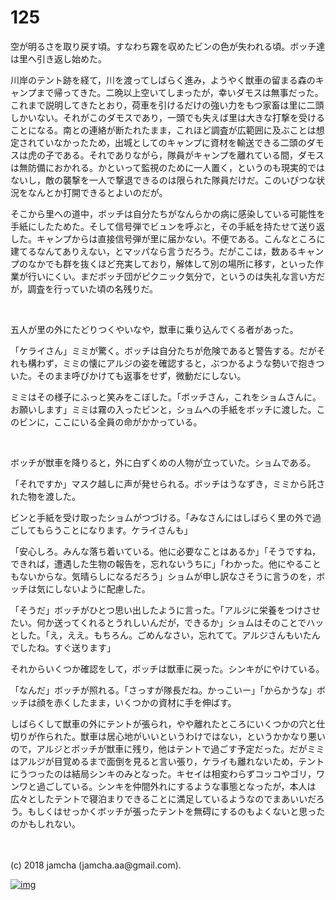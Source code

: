 # 125

空が明るさを取り戻す頃。すなわち霧を収めたビンの色が失われる頃。ボッチ達は里へ引き返し始めた。  

川岸のテント跡を経て，川を渡ってしばらく進み，ようやく獣車の留まる森のキャンプまで帰ってきた。二晩以上空いてしまったが，幸いダモスは無事だった。これまで説明してきたとおり，荷車を引けるだけの強い力をもつ家畜は里に二頭しかいない。それがこのダモスであり，一頭でも失えば里は大きな打撃を受けることになる。南との連絡が断たれたまま，これほど調査が広範囲に及ぶことは想定されていなかったため，出城としてのキャンプに資材を輸送できる二頭のダモスは虎の子である。それでありながら，隊員がキャンプを離れている間，ダモスは無防備におかれる。かといって監視のために一人置く，というのも現実的ではないし，敵の襲撃を一人で撃退できるのは限られた隊員だけだ。このいびつな状況をなんとか打開できるとよいのだが。  

そこから里への道中，ボッチは自分たちがなんらかの病に感染している可能性を手紙にしたためた。そして信号弾でビュンを呼ぶと，その手紙を持たせて送り返した。キャンプからは直接信号弾が里に届かない。不便である。こんなところに建てるなんてありえない，とマッパなら言うだろう。だがここは，数あるキャンプのなかでも群を抜くほど充実しており，解体して別の場所に移す，といった作業が行いにくい。まだボッチ団がピクニック気分で，というのは失礼な言い方だが，調査を行っていた頃の名残りだ。  

<br>  

五人が里の外にたどりつくやいなや，獣車に乗り込んでくる者があった。  

「ケライさん」ミミが驚く。ボッチは自分たちが危険であると警告する。だがそれも構わず，ミミの懐にアルジの姿を確認すると，ぶつかるような勢いで抱きついた。そのまま呼びかけても返事をせず，微動だにしない。  

ミミはその様子にふっと笑みをこぼした。「ボッチさん，これをショムさんに。お願いします」ミミは霧の入ったビンと，ショムへの手紙をボッチに渡した。このビンに，ここにいる全員の命がかかっている。  

<br>  

ボッチが獣車を降りると，外に白ずくめの人物が立っていた。ショムである。  

「それですか」マスク越しに声が発せられる。ボッチはうなずき，ミミから託された物を渡した。  

ビンと手紙を受け取ったショムがつづける。「みなさんにはしばらく里の外で過ごしてもらうことになります。ケライさんも」  

「安心しろ。みんな落ち着いている。他に必要なことはあるか」「そうですね，できれば，遭遇した生物の報告を，忘れないうちに」「わかった。他にやることもないからな。気晴らしになるだろう」ショムが申し訳なさそうに言うのを，ボッチは気にしないように配慮した。  

「そうだ」ボッチがひとつ思い出したように言った。「アルジに栄養をつけさせたい。何か送ってくれるとうれしいんだが，できるか」ショムはそのことでハッとした。「え，ええ。もちろん。ごめんなさい，忘れてて。アルジさんもいたんでしたね。すぐ送ります」  

それからいくつか確認をして，ボッチは獣車に戻った。シンキがにやけている。  

「なんだ」ボッチが照れる。「さっすが隊長だね。かっこいー」「からかうな」ボッチは顔を赤くしたまま，いくつかの資材に手を伸ばす。  

しばらくして獣車の外にテントが張られ，やや離れたところにいくつかの穴と仕切りが作られた。獣車は居心地がいいというわけではない，というかかなり悪いので，アルジとボッチが獣車に残り，他はテントで過ごす予定だった。だがミミはアルジが目覚めるまで面倒を見ると言い張り，ケライも離れないため，テントにうつったのは結局シンキのみとなった。キセイは相変わらずコッコやゴリ，ワンワと過ごしている。シンキを仲間外れにするような事態となったが，本人は広々としたテントで寝泊まりできることに満足しているようなのでまあいいだろう。もしくはせっかくボッチが張ったテントを無碍にするのもよくないと思ったのかもしれない。  

<br>  
<br>  
(c) 2018 jamcha (jamcha.aa@gmail.com).  

[![img](http://i.creativecommons.org/l/by-nc-sa/4.0/88x31.png)](http://creativecommons.org/licenses/by-nc-sa/4.0/deed)